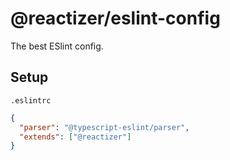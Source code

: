 # @reactizer/eslint-config

The best ESlint config.

## Setup

`.eslintrc`

```json
{
  "parser": "@typescript-eslint/parser",
  "extends": ["@reactizer"]
}
```

